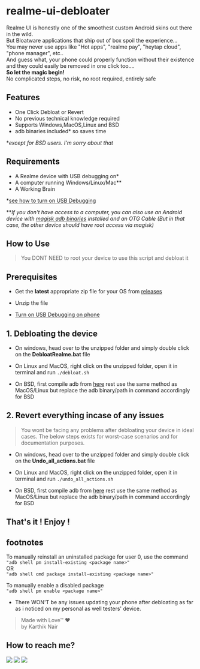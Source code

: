 # realme-ui-debloater

Realme UI is honestly one of the smoothest custom Android skins out there in the wild.<br>
But Bloatware applications that ship out of box spoil the experience... <br>
You may never use apps like "Hot apps", "realme pay", "heytap cloud", "phone manager", etc.. <br>
And guess what, your phone could properly function without their existence and they could easily be removed in one click too....<br>
**So let the magic begin!**<br>
No complicated steps, no risk, no root required, entirely safe<br>

## Features

- One Click Debloat or Revert
- No previous technical knowledge required 
- Supports Windows,MacOS,Linux and BSD
- adb binaries included* so saves time

*_except for BSD users. I'm sorry about that_

## Requirements 

- A Realme device with USB debugging on*
- A computer running Windows/Linux/Mac**
- A Working Brain


*[see how to turn on USB Debugging](/Turning_on_usb_debugging.md)

**_If you don't have access to a computer, you can also use an Android device with [magisk adb binaries](https://sourceforge.net/projects/magiskfiles/files/module-uploads/adb-ndk-103916.zip/download) installed and an OTG Cable (But in that case, the other device should have root access via magisk)_

## **How to Use**

> You DONT NEED to root your device to use this script and debloat it

## Prerequisites

- Get the **latest** appropriate zip file for your OS from [releases](https://github.com/realKarthikNair/realme-ui-debloater/releases)

- Unzip the file 

- [Turn on USB Debugging on phone](/Turning_on_usb_debugging.md)

## **1. Debloating the device**

- On windows, head over to the unzipped folder and simply double click on the **DebloatRealme.bat** file 

- On Linux and MacOS, right click on the unzipped folder, open it in terminal and run `./debloat.sh` 

- On BSD, first compile adb from [here](https://github.com/neelchauhan/freebsd-android-tools) rest use the same method as MacOS/Linux but replace the adb binary/path in command accordingly for BSD

## **2. Revert everything incase of any issues**

> You wont be facing any problems after debloating your device in ideal cases. The below steps exists for worst-case scenarios and for documentation purposes.

- On windows, head over to the unzipped folder and simply double click on the **Undo_all_actions.bat** file 

- On Linux and MacOS, right click on the unzipped folder, open it in terminal and run `./undo_all_actions.sh`

- On BSD, first compile adb from [here](https://github.com/neelchauhan/freebsd-android-tools) rest use the same method as MacOS/Linux but replace the adb binary/path in command accordingly for BSD

## That's it ! Enjoy !

## footnotes

To manually reinstall an uninstalled package for user 0, use the command  
`"adb shell pm install-existing <package name>"`  
OR  
`"adb shell cmd package install-existing <package name>"`  

To manually enable a disabled package  
`"adb shell pm enable <package name>"`  

- There WON'T be any issues updating your phone after debloating as far as i noticed on my personal as well testers' device.


>Made with Love™ ❤️ <br>
>by Karthik Nair 

## How to reach me? 

<p align="left">
    <a href="https://www.instagram.com/karthiknair.sh" alt="instagram">
        <img src="https://img.shields.io/badge/Instagram-%F0%9F%91%A8%E2%80%8D%F0%9F%92%BB-yellowgreen" /></a>
    <a href="https://www.telegram.me/realkarthiknair" alt="Telegram">
        <img src="https://img.shields.io/badge/Telegram-%F0%9F%91%A8%E2%80%8D%F0%9F%92%BB-orange" /></a>
    <a href="https://www.twitter.com/realkarthiknair" alt="twitter">
        <img src="https://img.shields.io/badge/Twitter-%F0%9F%91%A8%E2%80%8D%F0%9F%92%BB-orange" /></a>
</p>


